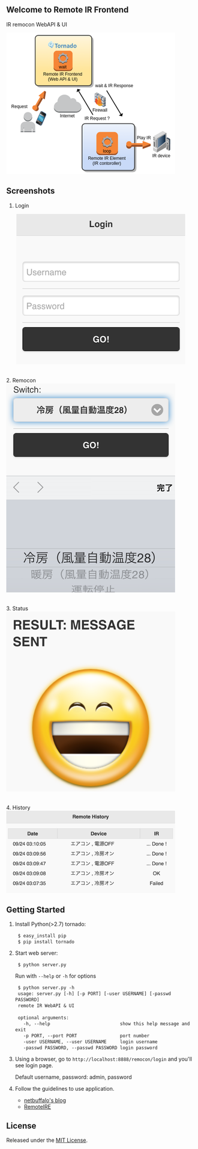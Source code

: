 ## Welcome to Remote IR Frontend

IR remocon WebAPI & UI

![ overview ](./images/overview.png "overview")


## Screenshots

1. Login
<div align="center"><img src ="./images/login.png" /></div>

<br>2. Remocon<br>
![RemoteIR Frontend remocon menu](./images/remocon.png)

<br>3. Status<br>
![RemoteIR Frontend status view](./images/status.png)

<br>4. History<br>
![RemoteIR Frontend history view](./images/history.png)


## Getting Started

1. Install Python(>2.7) tornado:

        $ easy_install pip
        $ pip install tornado

2. Start web server:

        $ python server.py

   Run with `--help` or `-h` for options

        $ python server.py -h
        usage: server.py [-h] [-p PORT] [-user USERNAME] [-passwd PASSWORD]
        remote IR WebAPI & UI

        optional arguments:
          -h, --help                          show this help message and exit
          -p PORT, --port PORT                port number
          -user USERNAME, --user USERNAME     login username
          -passwd PASSWORD, --passwd PASSWORD login password

3. Using a browser, go to `http://localhost:8888/remocon/login` and you'll see login page.

   Default username, password: admin, password

4. Follow the guidelines to use application.

    * [netbuffalo's blog](http://netbuffalo.doorblog.jp/archives/4873455.html)
    * [RemoteIRE](https://github.com/netbuffalo/RemoteIRE)


## License

Released under the [MIT License](http://www.opensource.org/licenses/MIT).

